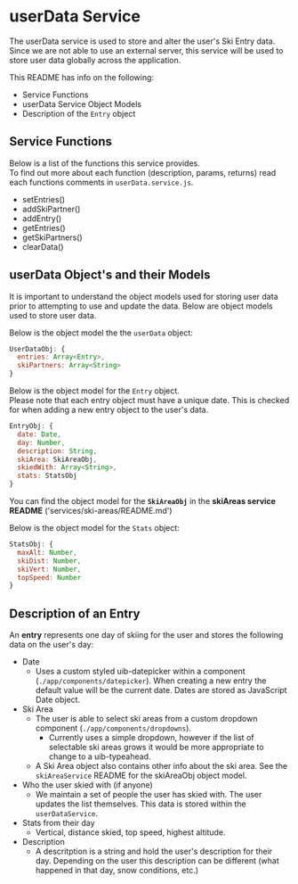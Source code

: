 # userData Service

The userData service is used to store and alter the user's Ski Entry data.  
Since we are not able to use an external server, this service will be used to store user data globally across the application.  

This README has info on the following:

* Service Functions
* userData Service Object Models
* Description of the `Entry` object

## Service Functions

Below is a list of the functions this service provides.  
To find out more about each function (description, params, returns) read each functions comments in `userData.service.js`.

* setEntries()
* addSkiPartner()
* addEntry()
* getEntries()
* getSkiPartners()
* clearData()

## userData Object's and their Models

It is important to understand the object models used for storing user data prior to attempting to use and update the data. Below are object models used to store user data.

Below is the object model the the `userData` object:

```javascript
UserDataObj: {
  entries: Array<Entry>,
  skiPartners: Array<String>
}
```

Below is the object model for the `Entry` object.  
Please note that each entry object must have a unique date. This is checked for when adding a new entry object to the user's data.

```javascript
EntryObj: {
  date: Date,
  day: Number,
  description: String,
  skiArea: SkiAreaObj,
  skiedWith: Array<String>,
  stats: StatsObj
}
```

You can find the object model for the **`SkiAreaObj`** in the **skiAreas service README** ('services/ski-areas/README.md')

Below is the object model for the `Stats` object:

```javascript
StatsObj: {
  maxAlt: Number,
  skiDist: Number,
  skiVert: Number,
  topSpeed: Number
}
```

## Description of an Entry

An **entry** represents one day of skiing for the user and stores the following data on the user's day:

* Date
  * Uses a custom styled uib-datepicker within a component (`./app/components/datepicker`). When creating a new entry the default value will be the current date. Dates are stored as JavaScript Date object.
* Ski Area
  * The user is able to select ski areas from a custom dropdown component (`./app/components/dropdowns`).
    * Currently uses a simple dropdown, however if the list of selectable ski areas grows it would be more appropriate to change to a uib-typeahead.
  * A Ski Area object also contains other info about the ski area. See the `skiAreaService` README for the skiAreaObj object model.
* Who the user skied with (if anyone)
  * We maintain a set of people the user has skied with. The user updates the list themselves. This data is stored within the `userDataService`.
* Stats from their day
  * Vertical, distance skied, top speed, highest altitude.
* Description
  * A descritption is a string and hold the user's description for their day. Depending on the user this description can be different (what happened in that day, snow conditions, etc.)